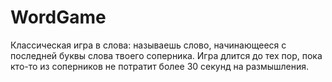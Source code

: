 # WordGame

Классическая игра в слова: называешь слово, начинающееся с последней буквы слова твоего соперника.
Игра длится до тех пор, пока кто-то из соперников не потратит более 30 секунд на размышления.